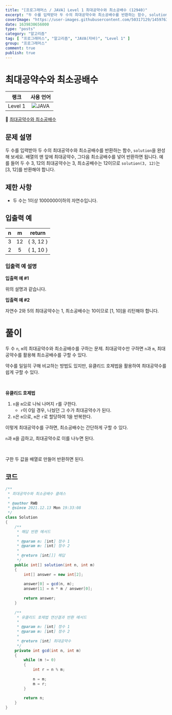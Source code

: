 ```yaml
---
title: "[프로그래머스 / JAVA] Level 1 최대공약수와 최소공배수 (12940)"
excerpt: "두 수를 입력받아 두 수의 최대공약수와 최소공배수를 반환하는 함수, solution을 완성해 보세요. 배열의 맨 앞에 최대공약수, 그다음 최소공배수를 넣어 반환하면 됩니다. 예를 들어 두 수 3, 12의 최대공약수는 3, 최소공배수는 12이므로 solution(3, 12)는 [3, 12]를 반환해야 합니다."
coverImage: "https://user-images.githubusercontent.com/50317129/145976356-6b5d1430-31c0-4c34-829e-6be8f747ab19.png"
date: 1639830656000
type: "posts"
category: "알고리즘"
tag: [ "프로그래머스", "알고리즘", "JAVA(자바)", "Level 1" ]
group: "프로그래머스"
comment: true
publish: true
---
```


# 최대공약수와 최소공배수

|  랭크   |                                                      사용 언어                                                      |
| :-----: | :-----------------------------------------------------------------------------------------------------------------: |
| Level 1 | ![JAVA](https://shields.io/badge/java-JDK%2011-lightgray?logo=java&style=plastic&logoColor=white&labelColor=orange) |

🔗 [최대공약수와 최소공배수](https://programmers.co.kr/learn/courses/30/lessons/12940)





## 문제 설명

두 수를 입력받아 두 수의 최대공약수와 최소공배수를 반환하는 함수, `solution`을 완성해 보세요. 배열의 맨 앞에 최대공약수, 그다음 최소공배수를 넣어 반환하면 됩니다. 예를 들어 두 수 3, 12의 최대공약수는 3, 최소공배수는 12이므로 `solution(3, 12)`는 [3, 12]를 반환해야 합니다.





## 제한 사항

* 두 수는 1이상 1000000이하의 자연수입니다.





## 입출력 예

|   n   |   m   |  return   |
| :---: | :---: | :-------: |
|   3   |  12   | { 3, 12 } |
|   2   |   5   | { 1, 10 } |



### 입출력 예 설명

**입출력 예 #1**

위의 설명과 같습니다.

**입출력 예 #2**

자연수 2와 5의 최대공약수는 1, 최소공배수는 10이므로 [1, 10]을 리턴해야 합니다.










# 풀이

두 수 `n`, `m`의 최대공약수와 최소공배수를 구하는 문제. 최대공약수만 구하면 `n`과 `m`, 최대공약수를 활용해 최소공배수를 구할 수 있다.

약수를 일일히 구해 비교하는 방법도 있지만, <span class="blue-400">유클리드 호제법</span>을 활용하여 최대공약수를 쉽게 구할 수 있다.

<br />

**유클리드 호제법**

1. `n`을 `m`으로 나눠 나머지 `r`를 구한다.
   * `r`이 0일 경우, 나눴던 그 수가 최대공약수가 된다.
2. `n`은 `m`으로, `m`은 `r`로 할당하여 1을 반복한다.

이렇게 최대공약수를 구하면, 최소공배수는 간단하게 구할 수 있다.

`n`과 `m`을 곱하고, 최대공약수로 이를 나누면 된다.

<br />

구한 두 값을 배열로 만들어 반환하면 된다.





## 코드

``` java
/**
 * 최대공약수와 최소공배수 클래스
 *
 * @author RWB
 * @since 2021.12.13 Mon 19:33:08
 */
class Solution
{
	/**
	 * 해답 반환 메서드
	 *
	 * @param n: [int] 정수 1
	 * @param m: [int] 정수 2
	 *
	 * @return [int[]] 해답
	 */
	public int[] solution(int n, int m)
	{
		int[] answer = new int[2];
		
		answer[0] = gcd(n, m);
		answer[1] = n * m / answer[0];
		
		return answer;
	}
	
	/**
	 * 유클리드 호제법 연산결과 반환 메서드
	 *
	 * @param n: [int] 정수 1
	 * @param m: [int] 정수 2
	 *
	 * @return [int] 최대공약수
	 */
	private int gcd(int n, int m)
	{
		while (m != 0)
		{
			int r = n % m;
			
			n = m;
			m = r;
		}
		
		return n;
	}
}
```